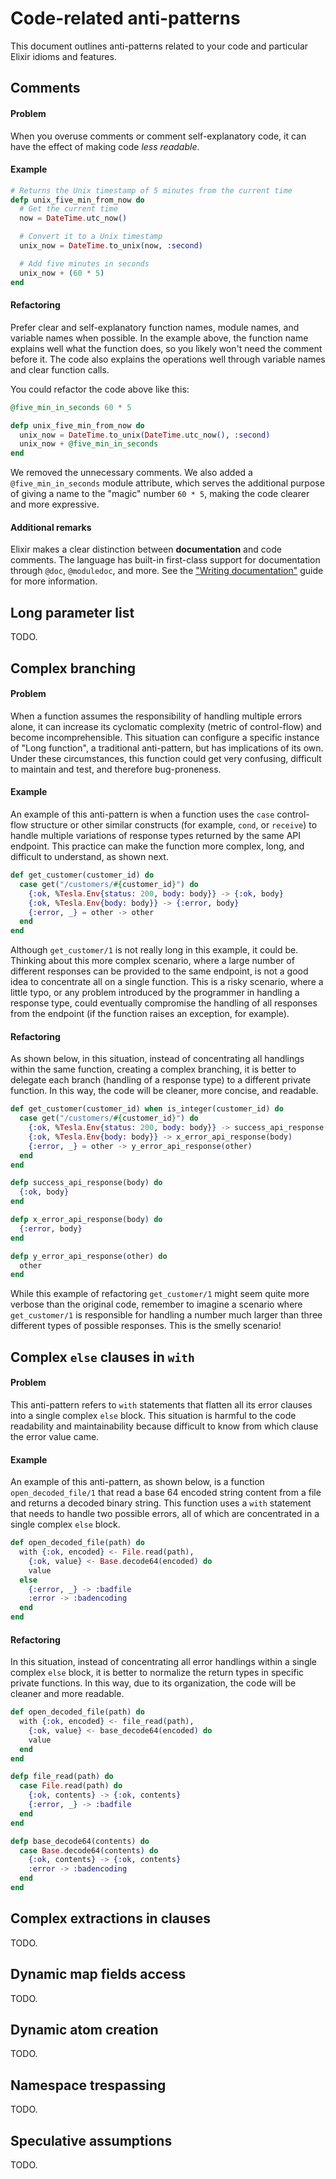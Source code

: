# Code-related anti-patterns

This document outlines anti-patterns related to your code and particular Elixir idioms and features.

## Comments

#### Problem

When you overuse comments or comment self-explanatory code, it can have the effect of making code *less readable*.

#### Example

```elixir
# Returns the Unix timestamp of 5 minutes from the current time
defp unix_five_min_from_now do
  # Get the current time
  now = DateTime.utc_now()

  # Convert it to a Unix timestamp
  unix_now = DateTime.to_unix(now, :second)

  # Add five minutes in seconds
  unix_now + (60 * 5)
end
```

#### Refactoring

Prefer clear and self-explanatory function names, module names, and variable names when possible. In the example above, the function name explains well what the function does, so you likely won't need the comment before it. The code also explains the operations well through variable names and clear function calls.

You could refactor the code above like this:

```elixir
@five_min_in_seconds 60 * 5

defp unix_five_min_from_now do
  unix_now = DateTime.to_unix(DateTime.utc_now(), :second)
  unix_now + @five_min_in_seconds
end
```

We removed the unnecessary comments. We also added a `@five_min_in_seconds` module attribute, which serves the additional purpose of giving a name to the "magic" number `60 * 5`, making the code clearer and more expressive.

#### Additional remarks

Elixir makes a clear distinction between **documentation** and code comments. The language has built-in first-class support for documentation through `@doc`, `@moduledoc`, and more. See the ["Writing documentation"](../getting-started/writing-documentation.md) guide for more information.

## Long parameter list

TODO.

## Complex branching

#### Problem

When a function assumes the responsibility of handling multiple errors alone, it can increase its cyclomatic complexity (metric of control-flow) and become incomprehensible. This situation can configure a specific instance of "Long function", a traditional anti-pattern, but has implications of its own. Under these circumstances, this function could get very confusing, difficult to maintain and test, and therefore bug-proneness.

#### Example

An example of this anti-pattern is when a function uses the `case` control-flow structure or other similar constructs (for example, `cond`, or `receive`) to handle multiple variations of response types returned by the same API endpoint. This practice can make the function more complex, long, and difficult to understand, as shown next.

```elixir
def get_customer(customer_id) do
  case get("/customers/#{customer_id}") do
    {:ok, %Tesla.Env{status: 200, body: body}} -> {:ok, body}
    {:ok, %Tesla.Env{body: body}} -> {:error, body}
    {:error, _} = other -> other
  end
end
```

Although `get_customer/1` is not really long in this example, it could be. Thinking about this more complex scenario, where a large number of different responses can be provided to the same endpoint, is not a good idea to concentrate all on a single function. This is a risky scenario, where a little typo, or any problem introduced by the programmer in handling a response type, could eventually compromise the handling of all responses from the endpoint (if the function raises an exception, for example).

#### Refactoring

As shown below, in this situation, instead of concentrating all handlings within the same function, creating a complex branching, it is better to delegate each branch (handling of a response type) to a different private function. In this way, the code will be cleaner, more concise, and readable.

```elixir
def get_customer(customer_id) when is_integer(customer_id) do
  case get("/customers/#{customer_id}") do
    {:ok, %Tesla.Env{status: 200, body: body}} -> success_api_response(body)
    {:ok, %Tesla.Env{body: body}} -> x_error_api_response(body)
    {:error, _} = other -> y_error_api_response(other)
  end
end

defp success_api_response(body) do
  {:ok, body}
end

defp x_error_api_response(body) do
  {:error, body}
end

defp y_error_api_response(other) do
  other
end
```

While this example of refactoring `get_customer/1` might seem quite more verbose than the original code, remember to imagine a scenario where `get_customer/1` is responsible for handling a number much larger than three different types of possible responses. This is the smelly scenario!

## Complex `else` clauses in `with`

#### Problem

This anti-pattern refers to `with` statements that flatten all its error clauses into a single complex `else` block. This situation is harmful to the code readability and maintainability because difficult to know from which clause the error value came.

#### Example

An example of this anti-pattern, as shown below, is a function `open_decoded_file/1` that read a base 64 encoded string content from a file and returns a decoded binary string. This function uses a `with` statement that needs to handle two possible errors, all of which are concentrated in a single complex `else` block.

```elixir
def open_decoded_file(path) do
  with {:ok, encoded} <- File.read(path),
    {:ok, value} <- Base.decode64(encoded) do
    value
  else
    {:error, _} -> :badfile
    :error -> :badencoding
  end
end
```

#### Refactoring

In this situation, instead of concentrating all error handlings within a single complex `else` block, it is better to normalize the return types in specific private functions. In this way, due to its organization, the code will be cleaner and more readable.

```elixir
def open_decoded_file(path) do
  with {:ok, encoded} <- file_read(path),
    {:ok, value} <- base_decode64(encoded) do
    value
  end
end

defp file_read(path) do
  case File.read(path) do
    {:ok, contents} -> {:ok, contents}
    {:error, _} -> :badfile
  end
end

defp base_decode64(contents) do
  case Base.decode64(contents) do
    {:ok, contents} -> {:ok, contents}
    :error -> :badencoding
  end
end
```

## Complex extractions in clauses

TODO.

## Dynamic map fields access

TODO.

## Dynamic atom creation

TODO.

## Namespace trespassing

TODO.

## Speculative assumptions

TODO.
